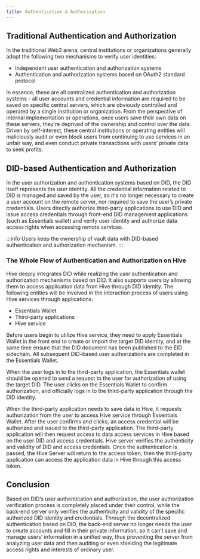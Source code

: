 ```yaml
---
title: Authentication & Authorization
---
```


## Traditional Authentication and Authorization

In the traditional Web3 arena, central institutions or organizations generally adopt the following two mechanisms to verify user identities:

- Independent user authentication and authorization systems
- Authentication and authorization systems based on OAuth2 standard protocol

In essence, these are all centralized authentication and authorization systems - all user accounts and credential information are required to be saved on specific central servers, which are obviously controlled and operated by a single institution or organization. From the perspective of internal implementation or operations, once users save their own data on these servers, they're deprived of the ownership and control over the data. Driven by self-interest, these central institutions or operating entities will maliciously audit or even block users from continuing to use services in an unfair way, and even conduct private transactions with users’ private data to seek profits.

## DID-based Authentication and Authorization

In the user authorization and authentication systems based on DID, the DID itself represents the user identity. All the credential information related to DID is managed and saved by the user, so it's no longer necessary to create a user account on the remote server, nor required to save the user’s private credentials. Users directly authorize third-party applications to use DID and issue access credentials through front-end DID management applications (such as Essentials wallet) and verify user identity and authorize data access rights when accessing remote services.

:::info
Users keep the ownership of vault data with DID-based authentication and authorization mechanism.
:::

### The Whole Flow of Authentication and Authorization on Hive

Hive deeply integrates DID while realizing the user authentication and authorization mechanisms based on DID. It also supports users by allowing them to access application data from Hive through DID identity. The following entities will be involved in the interaction process of users using Hive services through applications:

- Essentials Wallet
- Third-party applications
- Hive service

Before users begin to utilize Hive service, they need to apply Essentials Wallet in the front end to create or import the target DID identity, and at the same time ensure that the DID document has been published to the EID sidechain. All subsequent DID-based user authorizations are completed in the Essentials Wallet.

When the user logs in to the third-party application, the Essentials wallet should be opened to send a request to the user for authorization of using the target DID. The user clicks on the Essentials Wallet to confirm authorization, and officially logs in to the third-party application through the DID identity.

When the third-party application needs to save data in Hive, it requests authorization from the user to access Hive service through Essentials Wallet. After the user confirms and clicks, an access credential will be authorized and issued to the third-party application. The third-party application will then request access to data access services in Hive based on the user DID and access credentials. Hive server verifies the authenticity and validity of DID and access credentials. Once the authentication is passed, the Hive Server will return to the access token, then the third-party application can access the application data in Hive through this access token.

## Conclusion

Based on DID’s user authentication and authorization, the user authorization verification process is completely placed under their control, while the back-end server only verifies the authenticity and validity of the specific authorized DID identity and credentials. Through the decentralized authentication based on DID, the back-end server no longer needs the user to create accounts and fill in their private information, so it can’t save and manage users’ information in a unified way, thus preventing the server from analyzing user data and then auditing or even shielding the legitimate access rights and interests of ordinary user.
